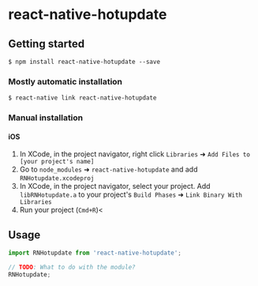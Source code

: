 
# react-native-hotupdate

## Getting started

`$ npm install react-native-hotupdate --save`

### Mostly automatic installation

`$ react-native link react-native-hotupdate`

### Manual installation


#### iOS

1. In XCode, in the project navigator, right click `Libraries` ➜ `Add Files to [your project's name]`
2. Go to `node_modules` ➜ `react-native-hotupdate` and add `RNHotupdate.xcodeproj`
3. In XCode, in the project navigator, select your project. Add `libRNHotupdate.a` to your project's `Build Phases` ➜ `Link Binary With Libraries`
4. Run your project (`Cmd+R`)<


## Usage
```javascript
import RNHotupdate from 'react-native-hotupdate';

// TODO: What to do with the module?
RNHotupdate;
```
  